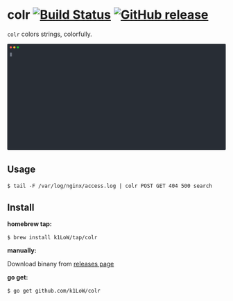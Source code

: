# colr [![Build Status](https://github.com/k1LoW/colr/workflows/build/badge.svg)](https://github.com/k1LoW/colr/actions) [![GitHub release](https://img.shields.io/github/release/k1LoW/colr.svg)](https://github.com/k1LoW/colr/releases)

`colr` colors strings, colorfully.

![screencast](doc/screencast.svg)

## Usage

``` console
$ tail -F /var/log/nginx/access.log | colr POST GET 404 500 search
```

## Install

**homebrew tap:**

```console
$ brew install k1LoW/tap/colr
```

**manually:**

Download binany from [releases page](https://github.com/k1LoW/colr/releases)

**go get:**

```console
$ go get github.com/k1LoW/colr
```
